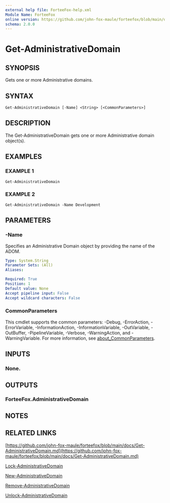 ```yaml
---
external help file: ForteeFox-help.xml
Module Name: ForteeFox
online version: https://github.com/john-fox-maule/forteefox/blob/main/docs/Get-AdministrativeDomain.md
schema: 2.0.0
---
```


# Get-AdministrativeDomain

## SYNOPSIS
Gets one or more Administrative domains.

## SYNTAX

```
Get-AdministrativeDomain [-Name] <String> [<CommonParameters>]
```

## DESCRIPTION
The Get-AdministrativeDomain gets one or more Administrative domain object(s).

## EXAMPLES

### EXAMPLE 1
```
Get-AdministrativeDomain
```

### EXAMPLE 2
```
Get-AdministrativeDomain -Name Development
```

## PARAMETERS

### -Name
Specifies an Administrative Domain object by providing the name of the ADOM.

```yaml
Type: System.String
Parameter Sets: (All)
Aliases:

Required: True
Position: 1
Default value: None
Accept pipeline input: False
Accept wildcard characters: False
```

### CommonParameters
This cmdlet supports the common parameters: -Debug, -ErrorAction, -ErrorVariable, -InformationAction, -InformationVariable, -OutVariable, -OutBuffer, -PipelineVariable, -Verbose, -WarningAction, and -WarningVariable. For more information, see [about_CommonParameters](http://go.microsoft.com/fwlink/?LinkID=113216).

## INPUTS

### None.
## OUTPUTS

### ForteeFox.AdministrativeDomain
## NOTES

## RELATED LINKS

[https://github.com/john-fox-maule/forteefox/blob/main/docs/Get-AdministrativeDomain.md](https://github.com/john-fox-maule/forteefox/blob/main/docs/Get-AdministrativeDomain.md)

[Lock-AdministrativeDomain]()

[New-AdministrativeDomain]()

[Remove-AdministrativeDomain]()

[Unlock-AdministrativeDomain]()

